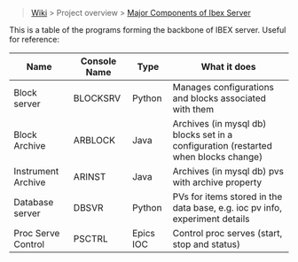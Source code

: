 > [Wiki](Home) > Project overview > [Major Components of Ibex Server](Major-Components-of-Ibex-Server)

This is a table of the programs forming the backbone of IBEX server. Useful for reference:

Name | Console Name | Type | What it does
---  | ------------ | ----- | ------------
Block server | BLOCKSRV | Python | Manages configurations and blocks associated with them
Block Archive | ARBLOCK | Java | Archives (in mysql db) blocks set in a configuration (restarted when blocks change)
Instrument Archive | ARINST | Java | Archives (in mysql db) pvs with archive property
Database server | DBSVR | Python | PVs for items stored in the data base, e.g. ioc pv info, experiment details
Proc Serve Control | PSCTRL | Epics IOC | Control proc serves  (start, stop and status)
